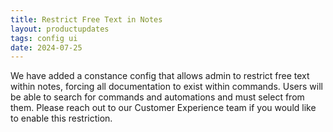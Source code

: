 ```yaml
---
title: Restrict Free Text in Notes
layout: productupdates
tags: config ui
date: 2024-07-25
---
```

We have added a constance config that allows admin to restrict free text within notes, forcing all documentation to exist within commands. Users will be able to search for commands and automations and must select from them. Please reach out to our Customer Experience team if you would like to enable this restriction.  
